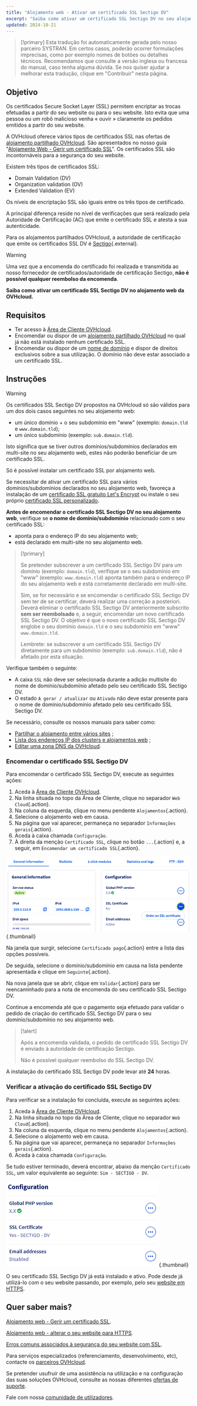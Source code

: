 ```yaml
---
title: "Alojamento web - Ativar um certificado SSL Sectigo DV"
excerpt: "Saiba como ativar um certificado SSL Sectigo DV no seu alojamento Web OVHcloud"
updated: 2024-10-21
---
```


> [!primary]
> Esta tradução foi automaticamente gerada pelo nosso parceiro SYSTRAN. Em certos casos, poderão ocorrer formulações imprecisas, como por exemplo nomes de botões ou detalhes técnicos. Recomendamos que consulte a versão inglesa ou francesa do manual, caso tenha alguma dúvida. Se nos quiser ajudar a melhorar esta tradução, clique em "Contribuir" nesta página.
>

## Objetivo

Os certificados Secure Socket Layer (SSL) permitem encriptar as trocas efetuadas a partir do seu website ou para o seu website. Isto evita que uma pessoa ou um robô malicioso venha « ouvir » claramente os pedidos emitidos a partir do seu website.

A OVHcloud oferece vários tipos de certificados SSL nas ofertas de [alojamento partilhado OVHcloud](/links/web/hosting). São apresentados no nosso guia "[Alojamento Web - Gerir um certificado SSL](/pages/web_cloud/web_hosting/ssl_on_webhosting)". Os certificados SSL são incontornáveis para a segurança do seu website.

Existem três tipos de certificados SSL:

- Domain Validation (DV)
- Organization validation (OV)
- Extended Validation (EV)

Os níveis de encriptação SSL são iguais entre os três tipos de certificado.

A principal diferença reside no nível de verificações que será realizado pela Autoridade de Certificação (AC) que emite o certificado SSL e atesta a sua autenticidade.

Para os alojamentos partilhados OVHcloud, a autoridade de certificação que emite os certificados SSL DV é [Sectigo](https://sectigostore.com){.external}.

> [!warning]
>
> Uma vez que a encomenda do certificado foi realizada e transmitida ao nosso fornecedor de certificados/autoridade de certificação Sectigo, **não é possível qualquer reembolso da encomenda**.
>

**Saiba como ativar um certificado SSL Sectigo DV no alojamento web da OVHcloud.**

## Requisitos

- Ter acesso à [Área de Cliente OVHcloud](/links/manager).
- Encomendar ou dispor de um [alojamento partilhado OVHcloud](/links/web/hosting) no qual já não está instalado nenhum certificado SSL.
- Encomendar ou dispor de um [nome de domínio](/links/web/domains) e dispor de direitos exclusivos sobre a sua utilização. O domínio não deve estar associado a um certificado SSL.

## Instruções

> [!warning]
>
> Os certificados SSL Sectigo DV propostos na OVHcloud só são válidos para um dos dois casos seguintes no seu alojamento web:
>
> - um único domínio + o seu subdomínio em "www" (exemplo: `domain.tld` e `www.domain.tld`);
> - um único subdomínio (exemplo: `sub.domain.tld`).
>
> Isto significa que se tiver outros domínios/subdomínios declarados em multi-site no seu alojamento web, estes não poderão beneficiar de um certificado SSL.
>
> Só é possível instalar um certificado SSL por alojamento web.
>
> Se necessitar de ativar um certificado SSL para vários domínios/subdomínios declarados no seu alojamento web, favoreça a instalação de um [certificado SSL gratuito Let's Encrypt](/links/web/hosting-options-ssl) ou instale o seu próprio [certificado SSL personalizado](/pages/web_cloud/web_hosting/ssl_custom).

**Antes de encomendar o certificado SSL Sectigo DV no seu alojamento web**, verifique se **o nome de domínio/subdomínio** relacionado com o seu certificado SSL:

- aponta para o endereço IP do seu alojamento web;
- está declarado em multi-site no seu alojamento web.

> [!primary]
>
> Se pretender subscrever a um certificado SSL Sectigo DV para um domínio (exemplo: `domain.tld`), verifique se o seu subdomínio em "www" (exemplo: `www.domain.tld`) aponta também para o endereço IP do seu alojamento web e está corretamente declarado em multi-site.
>
> Sim, se for necessário e se encomendar o certificado SSL Sectigo DV sem ter de se certificar, deverá realizar uma correção a posteriori. Deverá eliminar o certificado SSL Sectigo DV anteriormente subscrito **sem ser reembolsado** e, a seguir, encomendar um novo certificado SSL Sectigo DV. O objetivo é que o novo certificado SSL Sectigo DV englobe o seu domínio `domain.tld` e o seu subdomínio em "www" `www.domain.tld`.
>
> Lembrete: se subscrever a um certificado SSL Sectigo DV diretamente para um subdomínio (exemplo: `sub.domain.tld`), não é afetado por esta situação.

Verifique também o seguinte:

- A caixa `SSL` não deve ser selecionada durante a adição multisite do nome de domínio/subdomínio afetado pelo seu certificado SSL Sectigo DV.
- O estado `A gerar / atualizar` ou `Ativado` não deve estar presente para o nome de domínio/subdomínio afetado pelo seu certificado SSL Sectigo DV.

Se necessário, consulte os nossos manuais para saber como:

- [Partilhar o alojamento entre vários sites](/pages/web_cloud/web_hosting/multisites_configure_multisite) ;
- [Lista dos endereços IP dos clusters e alojamentos web](/pages/web_cloud/web_hosting/clusters_and_shared_hosting_IP) ;
- [Editar uma zona DNS da OVHcloud](/pages/web_cloud/domains/dns_zone_edit).

### Encomendar o certificado SSL Sectigo DV

Para encomendar o certificado SSL Sectigo DV, execute as seguintes ações:

1. Aceda à [Área de Cliente OVHcloud](/links/manager).
2. Na linha situada no topo da Área de Cliente, clique no separador `Web Cloud`{.action}.
3. Na coluna da esquerda, clique no menu pendente `Alojamentos`{.action}.
4. Selecione o alojamento web em causa.
5. Na página que vai aparecer, permaneça no separador `Informações gerais`{.action}.
6. Aceda à caixa chamada `Configuração`.
7. À direita da menção `Certificado SSL`, clique no botão `...`{.action} e, a seguir, em `Encomendar um certificado SSL`{.action}.

![Order an SSL certificate](/pages/assets/screens/control_panel/product-selection/web-cloud/web-hosting/general-information/order-an-ssl-certificate.png){.thumbnail}

Na janela que surgir, selecione `Certificado pago`{.action} entre a lista das opções possíveis.

De seguida, selecione o domínio/subdomínio em causa na lista pendente apresentada e clique em `Seguinte`{.action}.

Na nova janela que se abrir, clique em `Validar`{.action} para ser reencaminhado para a nota de encomenda do seu certificado SSL Sectigo DV.

Continue a encomenda até que o pagamento seja efetuado para validar o pedido de criação do certificado SSL Sectigo DV para o seu domínio/subdomínio no seu alojamento web.

> [!alert]
>
> Após a encomenda validada, o pedido de certificado SSL Sectigo DV é enviado à autoridade de certificação Sectigo.
>
> Não é possível qualquer reembolso do SSL Sectigo DV.

A instalação do certificado SSL Sectigo DV pode levar até **24** horas.

### Verificar a ativação do certificado SSL Sectigo DV

Para verificar se a instalação foi concluída, execute as seguintes ações:

1. Aceda à [Área de Cliente OVHcloud](/links/manager).
2. Na linha situada no topo da Área de Cliente, clique no separador `Web Cloud`{.action}.
3. Na coluna da esquerda, clique no menu pendente `Alojamentos`{.action}.
4. Selecione o alojamento web em causa.
5. Na página que vai aparecer, permaneça no separador `Informações gerais`{.action}.
6. Aceda à caixa chamada `Configuração`.

Se tudo estiver terminado, deverá encontrar, abaixo da menção `Certificado SSL`, um valor equivalente ao seguinte: `Sim - SECTIGO - DV`.

![SSL Sectigo DV certificate](/pages/assets/screens/control_panel/product-selection/web-cloud/web-hosting/general-information/ssl-certificate-dv-enable.png){.thumbnail}

O seu certificado SSL Sectigo DV já está instalado e ativo. Pode desde já utilizá-lo com o seu website passando, por exemplo, pelo seu [website em HTTPS](/pages/web_cloud/web_hosting/ssl-activate-https-website).

## Quer saber mais? <a name="go-further"></a>

[Alojamento web - Gerir um certificado SSL](/pages/web_cloud/web_hosting/ssl_on_webhosting).

[Alojamento web - alterar o seu website para HTTPS](/pages/web_cloud/web_hosting/ssl-activate-https-website).

[Erros comuns associados à segurança do seu website com SSL](/pages/web_cloud/web_hosting/ssl_avoid_common_pitfalls_of_making_website_secure).

Para serviços especializados (referenciamento, desenvolvimento, etc), contacte os [parceiros OVHcloud](/links/partner).
 
Se pretender usufruir de uma assistência na utilização e na configuração das suas soluções OVHcloud, consulte as nossas diferentes [ofertas de suporte](/links/support).
 
Fale com nossa [comunidade de utilizadores](/links/community).